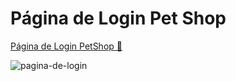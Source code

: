 # Página de Login Pet Shop
<a href="https://maferrs.github.io/pagina-de-login/login.html">Página de Login PetShop 🐶</a>
 
![pagina-de-login](https://user-images.githubusercontent.com/90789503/171971692-13637a69-833a-4bf5-8de0-dcc23eb74c56.png)


 
